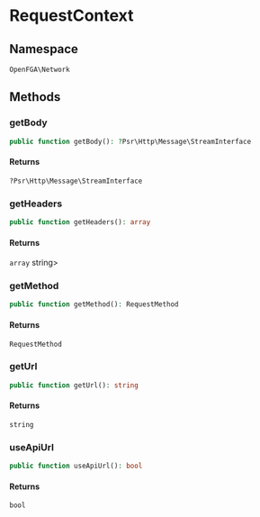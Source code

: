 # RequestContext


## Namespace
`OpenFGA\Network`


## Methods
### getBody


```php
public function getBody(): ?Psr\Http\Message\StreamInterface
```



#### Returns
`?Psr\Http\Message\StreamInterface` 

### getHeaders


```php
public function getHeaders(): array
```



#### Returns
`array` string&gt;

### getMethod


```php
public function getMethod(): RequestMethod
```



#### Returns
`RequestMethod` 

### getUrl


```php
public function getUrl(): string
```



#### Returns
`string` 

### useApiUrl


```php
public function useApiUrl(): bool
```



#### Returns
`bool` 

